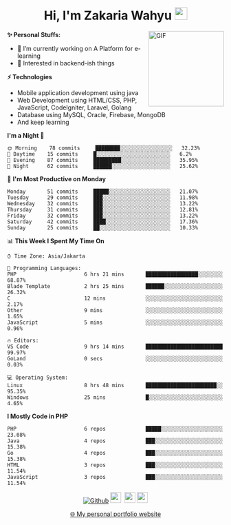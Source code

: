 <h1 align="center">Hi, I'm Zakaria Wahyu <img src="https://github.com/TheDudeThatCode/TheDudeThatCode/blob/master/Assets/Hi.gif" width="29px"></h1>

<img align="right" alt="GIF" height="175px" src="https://www.nayakapratama.co.id/wp-content/uploads/2019/07/Website-Maintenance.gif" />

**✨ Personal Stuffs:**
- 🔭 I’m currently working on A Platform for e-learning 
- 🌱 Interested in backend-ish things

**⚡ Technologies**
- Mobile application development using java
- Web Development using HTML/CSS, PHP, JavaScript, CodeIgniter, Laravel, Golang
- Database using MySQL, Oracle, Firebase, MongoDB
- And keep learning

<!--START_SECTION:waka-->
**I'm a Night 🦉** 

```text
🌞 Morning    78 commits     ████████░░░░░░░░░░░░░░░░░   32.23% 
🌆 Daytime    15 commits     █░░░░░░░░░░░░░░░░░░░░░░░░   6.2% 
🌃 Evening    87 commits     █████████░░░░░░░░░░░░░░░░   35.95% 
🌙 Night      62 commits     ██████░░░░░░░░░░░░░░░░░░░   25.62%

```
📅 **I'm Most Productive on Monday** 

```text
Monday       51 commits     █████░░░░░░░░░░░░░░░░░░░░   21.07% 
Tuesday      29 commits     ███░░░░░░░░░░░░░░░░░░░░░░   11.98% 
Wednesday    32 commits     ███░░░░░░░░░░░░░░░░░░░░░░   13.22% 
Thursday     31 commits     ███░░░░░░░░░░░░░░░░░░░░░░   12.81% 
Friday       32 commits     ███░░░░░░░░░░░░░░░░░░░░░░   13.22% 
Saturday     42 commits     ████░░░░░░░░░░░░░░░░░░░░░   17.36% 
Sunday       25 commits     ██░░░░░░░░░░░░░░░░░░░░░░░   10.33%

```


📊 **This Week I Spent My Time On** 

```text
⌚︎ Time Zone: Asia/Jakarta

💬 Programming Languages: 
PHP                      6 hrs 21 mins       █████████████████░░░░░░░░   68.87% 
Blade Template           2 hrs 25 mins       ██████░░░░░░░░░░░░░░░░░░░   26.32% 
C                        12 mins             ░░░░░░░░░░░░░░░░░░░░░░░░░   2.17% 
Other                    9 mins              ░░░░░░░░░░░░░░░░░░░░░░░░░   1.65% 
JavaScript               5 mins              ░░░░░░░░░░░░░░░░░░░░░░░░░   0.96%

🔥 Editors: 
VS Code                  9 hrs 14 mins       █████████████████████████   99.97% 
GoLand                   0 secs              ░░░░░░░░░░░░░░░░░░░░░░░░░   0.03%

💻 Operating System: 
Linux                    8 hrs 48 mins       ███████████████████████░░   95.35% 
Windows                  25 mins             █░░░░░░░░░░░░░░░░░░░░░░░░   4.65%

```

**I Mostly Code in PHP** 

```text
PHP                      6 repos             █████░░░░░░░░░░░░░░░░░░░░   23.08% 
Java                     4 repos             ███░░░░░░░░░░░░░░░░░░░░░░   15.38% 
Go                       4 repos             ███░░░░░░░░░░░░░░░░░░░░░░   15.38% 
HTML                     3 repos             ███░░░░░░░░░░░░░░░░░░░░░░   11.54% 
JavaScript               3 repos             ███░░░░░░░░░░░░░░░░░░░░░░   11.54%

```



<!--END_SECTION:waka-->

<p align="center">
<a href="https://github.com/zakariawahyu" target="_blank"><img alt="Github" src="https://img.shields.io/badge/GitHub-%2312100E.svg?&style=for-the-badge&logo=Github&logoColor=white" /></a>
<a href="https://www.twitter.com/_zakariawahyu"><img src="https://img.shields.io/badge/twitter-%231DA1F2.svg?&style=for-the-badge&logo=twitter&logoColor=white" height=25></a> 
<a href="https://www.linkedin.com/in/zakariawahyu"><img src="https://img.shields.io/badge/linkedin-%230077B5.svg?&style=for-the-badge&logo=linkedin&logoColor=white" height=25></a> 
<a href="https://www.instagram.com/_zakariawahyu"><img src="https://img.shields.io/badge/instagram-%23E4405F.svg?&style=for-the-badge&logo=instagram&logoColor=white" height=25></a></p>
<p align="center"><a href="https://www.zakariawahyu.site">🌐 My personal portfolio website</a></p>
